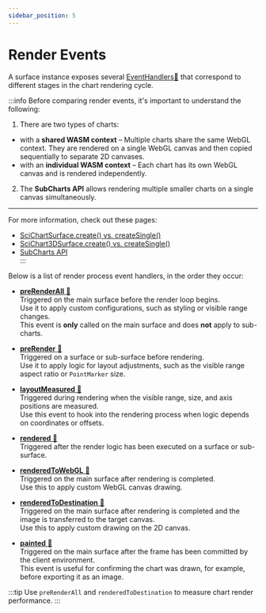 ```yaml
---
sidebar_position: 5
---
```


# Render Events

A surface instance exposes several [EventHandlers:blue_book:](https://www.scichart.com/documentation/js/current/typedoc/classes/eventhandler.html) that correspond to different stages in the chart rendering cycle.

:::info
Before comparing render events, it's important to understand the following:

1. There are two types of charts:

- with a **shared WASM context** – Multiple charts share the same WebGL context. They are rendered on a single WebGL canvas and then copied sequentially to separate 2D canvases.
- with an **individual WASM context** – Each chart has its own WebGL canvas and is rendered independently.

2. The **SubCharts API** allows rendering multiple smaller charts on a single canvas simultaneously.

---

For more information, check out these pages:

- [SciChartSurface.create() vs. createSingle()](/docs/2d-charts/surface/new-scichart-surface)
- [SciChart3DSurface.create() vs. createSingle()](/docs/3d-charts/scichart-3d-basics/scichart-3d-surface-create-and-create-single)
- [SubCharts API](/docs/2d-charts/subcharts-api/subcharts-api-overview)  
  :::

Below is a list of render process event handlers, in the order they occur:

- [**preRenderAll** :blue_book:](https://www.scichart.com/documentation/js/current/typedoc/classes/scichartsurface.html#prerenderall)  
  Triggered on the main surface before the render loop begins.  
  Use it to apply custom configurations, such as styling or visible range changes.  
  This event is **only** called on the main surface and does **not** apply to sub-charts.

- [**preRender** :blue_book:](https://www.scichart.com/documentation/js/current/typedoc/classes/scichartsurface.html#prerender)  
  Triggered on a surface or sub-surface before rendering.  
  Use it to apply logic for layout adjustments, such as the visible range aspect ratio or `PointMarker` size.

- [**layoutMeasured** :blue_book:](https://www.scichart.com/documentation/js/current/typedoc/classes/scichartsurfacebase.html#layoutmeasured)  
  Triggered during rendering when the visible range, size, and axis positions are measured.  
  Use this event to hook into the rendering process when logic depends on coordinates or offsets.

- [**rendered** :blue_book:](https://www.scichart.com/documentation/js/current/typedoc/classes/scichartsurfacebase.html#rendered)  
  Triggered after the render logic has been executed on a surface or sub-surface.

- [**renderedToWebGL** :blue_book:](https://www.scichart.com/documentation/js/current/typedoc/classes/scichartsurfacebase.html#renderedtowebgl)  
  Triggered on the main surface after rendering is completed.  
  Use this to apply custom WebGL canvas drawing.

- [**renderedToDestination** :blue_book:](https://www.scichart.com/documentation/js/current/typedoc/classes/scichartsurfacebase.html#renderedtodestination)  
  Triggered on the main surface after rendering is completed and the image is transferred to the target canvas.  
  Use this to apply custom drawing on the 2D canvas.

- [**painted** :blue_book:](https://www.scichart.com/documentation/js/current/typedoc/classes/scichartsurface.html#painted)  
  Triggered on the main surface after the frame has been committed by the client environment.  
  This event is useful for confirming the chart was drawn, for example, before exporting it as an image.

:::tip
Use `preRenderAll` and `renderedToDestination` to measure chart render performance.
:::

<!-- TODO: Add usage examples -->
